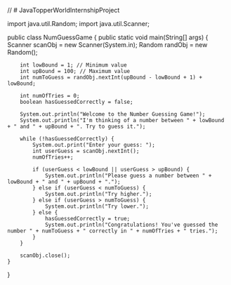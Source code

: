 // # JavaTopperWorldInternshipProject

import java.util.Random;
import java.util.Scanner;

public class NumGuessGame {
    public static void main(String[] args) {
        Scanner scanObj = new Scanner(System.in);
        Random randObj = new Random();
        
        int lowBound = 1; // Minimum value
        int upBound = 100; // Maximum value
        int numToGuess = randObj.nextInt(upBound - lowBound + 1) + lowBound;
        
        int numOfTries = 0;
        boolean hasGuessedCorrectly = false;
        
        System.out.println("Welcome to the Number Guessing Game!");
        System.out.println("I'm thinking of a number between " + lowBound + " and " + upBound + ". Try to guess it.");
        
        while (!hasGuessedCorrectly) {
            System.out.print("Enter your guess: ");
            int userGuess = scanObj.nextInt();
            numOfTries++;
            
            if (userGuess < lowBound || userGuess > upBound) {
                System.out.println("Please guess a number between " + lowBound + " and " + upBound + ".");
            } else if (userGuess < numToGuess) {
                System.out.println("Try higher.");
            } else if (userGuess > numToGuess) {
                System.out.println("Try lower.");
            } else {
                hasGuessedCorrectly = true;
                System.out.println("Congratulations! You've guessed the number " + numToGuess + " correctly in " + numOfTries + " tries.");
            }
        }
        
        scanObj.close();
    }
}
